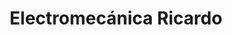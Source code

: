 ---
title: "Electromecánica Ricardo"
url: /san-vicente/electromecanica-ricardo/
shop: Autowerkstatt
---